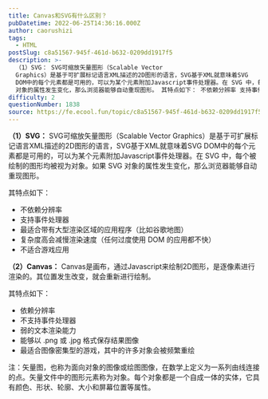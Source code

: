 ```yaml
---
title: Canvas和SVG有什么区别？
pubDatetime: 2022-06-25T14:36:16.000Z
author: caorushizi
tags:
  - HTML
postSlug: c8a51567-945f-461d-b632-0209dd1917f5
description: >-
  （1）SVG： SVG可缩放矢量图形（Scalable Vector
  Graphics）是基于可扩展标记语言XML描述的2D图形的语言，SVG基于XML就意味着SVG
  DOM中的每个元素都是可用的，可以为某个元素附加Javascript事件处理器。在 SVG 中，每个被绘制的图形均被视为对象。如果 SVG
  对象的属性发生变化，那么浏览器能够自动重现图形。 其特点如下： 不依赖分辨率 支持事件处理器
difficulty: 2
questionNumber: 1838
source: https://fe.ecool.fun/topic/c8a51567-945f-461d-b632-0209dd1917f5
---
```



**（1）SVG：**
SVG可缩放矢量图形（Scalable Vector Graphics）是基于可扩展标记语言XML描述的2D图形的语言，SVG基于XML就意味着SVG DOM中的每个元素都是可用的，可以为某个元素附加Javascript事件处理器。在 SVG 中，每个被绘制的图形均被视为对象。如果 SVG 对象的属性发生变化，那么浏览器能够自动重现图形。


其特点如下：

- 不依赖分辨率
- 支持事件处理器
- 最适合带有大型渲染区域的应用程序（比如谷歌地图）
- 复杂度高会减慢渲染速度（任何过度使用 DOM 的应用都不快）
- 不适合游戏应用



**（2）Canvas：**
Canvas是画布，通过Javascript来绘制2D图形，是逐像素进行渲染的。其位置发生改变，就会重新进行绘制。


其特点如下：

- 依赖分辨率
- 不支持事件处理器
- 弱的文本渲染能力
- 能够以 .png 或 .jpg 格式保存结果图像
- 最适合图像密集型的游戏，其中的许多对象会被频繁重绘



注：矢量图，也称为面向对象的图像或绘图图像，在数学上定义为一系列由线连接的点。矢量文件中的图形元素称为对象。每个对象都是一个自成一体的实体，它具有颜色、形状、轮廓、大小和屏幕位置等属性。

